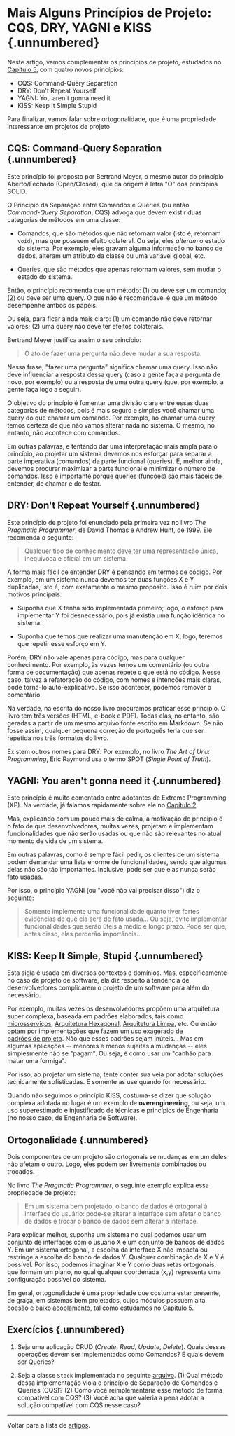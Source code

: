 # Mais Alguns Princípios de Projeto: CQS, DRY, YAGNI e KISS {.unnumbered}

Neste artigo, vamos complementar os princípios de projeto, estudados 
no [Capítulo 5](../cap5.html), com quatro novos princípios:

* CQS: Command-Query Separation
* DRY: Don't Repeat Yourself
* YAGNI: You aren't gonna need it
* KISS: Keep It Simple Stupid 

Para finalizar, vamos falar sobre ortogonalidade, que é uma 
propriedade interessante em projetos de projeto

## CQS: Command-Query Separation {.unnumbered}

Este princípio foi proposto por Bertrand Meyer, o mesmo autor do
princípio Aberto/Fechado (Open/Closed), que dá origem à letra "O"
dos princípios SOLID.

O Princípio da Separação entre Comandos e Queries (ou então  
*Command-Query Separation*, CQS) advoga que devem existir duas 
categorias de métodos em uma classe:

* Comandos, que são métodos que não retornam valor (isto é,
retornam `void`), mas que possuem efeito colateral. Ou seja, 
eles *alteram* o estado do sistema. Por exemplo, eles gravam 
alguma informação no banco de dados, alteram um atributo da 
classe ou uma variável global, etc.

* Queries, que são métodos que apenas retornam valores, sem 
mudar o estado do sistema.

Então, o princípio recomenda que um método: (1) ou deve
ser um comando; (2) ou deve ser uma query. O que não é 
recomendável é que um método desempenhe ambos os papéis.

Ou seja, para ficar ainda mais claro: (1) um comando não
deve retornar valores; (2) uma query não deve ter efeitos
colaterais.

Bertrand Meyer justifica assim o seu princípio:

> O ato de fazer uma pergunta não deve mudar a sua resposta.

Nessa frase, "fazer uma pergunta" significa chamar uma
query. Isso não deve influenciar a resposta dessa query 
(caso a gente faça a pergunta de novo, por exemplo) ou 
a resposta de uma outra query (que, por exemplo, a gente 
faça logo a seguir).

O objetivo do princípio é fomentar uma divisão clara entre 
essas duas categorias de métodos, pois é mais seguro e 
simples você chamar uma query do que chamar um comando. Por 
exemplo, ao chamar uma query temos certeza de 
que não vamos alterar nada no sistema. O mesmo, no entanto, 
não acontece com comandos.

Em outras palavras, e tentando dar uma interpretação mais
ampla para o princípio, ao projetar um sistema devemos
nos esforçar para separar a parte imperativa (comandos) 
da parte funcional (queries). E, melhor ainda, devemos 
procurar maximizar a parte funcional e minimizar o número de
comandos. Isso é importante porque queries (funções) são 
mais fáceis de entender, de chamar e de testar.

## DRY: Don't Repeat Yourself {.unnumbered}

Este princípio de projeto foi enunciado pela primeira vez no 
livro *The Pragmatic Programmer*, de David Thomas e Andrew Hunt, 
de 1999. Ele recomenda o seguinte: 

> Qualquer tipo de conhecimento deve ter uma representação única, 
inequívoca e oficial em um sistema.

A forma mais fácil de entender DRY é pensando em termos
de código. Por exemplo, em um sistema nunca devemos ter duas funções
X e Y duplicadas, isto é, com exatamente o mesmo propósito. Isso é 
ruim por dois motivos principais: 

* Suponha que X tenha sido implementada primeiro; logo, o esforço para 
implementar Y foi desnecessário, pois já existia uma função idêntica 
no sistema. 

* Suponha que temos que realizar uma manutenção em X; logo, teremos 
que repetir esse esforço em Y. 

Porém, DRY não vale apenas para código, mas para qualquer conhecimento.
Por exemplo, às vezes temos um comentário (ou outra forma de documentação)
que apenas repete o que está no código. Nesse caso, talvez a refatoração
do código, com nomes e intenções mais claras, pode torná-lo auto-explicativo. 
Se isso acontecer, podemos remover o comentário.

Na verdade, na escrita do nosso livro procuramos praticar esse 
princípio. O livro tem três versões (HTML, e-book e PDF). Todas elas, 
no entanto, são geradas a partir de um mesmo arquivo fonte escrito 
em Markdown. Se não fosse assim, qualquer pequena correção de português 
teria que ser repetida nos três formatos do livro.

Existem outros nomes para DRY. Por exemplo, no livro *The Art of Unix 
Programming*, Eric Raymond usa o termo SPOT (*Single Point of Truth*).

## YAGNI: You aren't gonna need it {.unnumbered}

Este princípio é muito comentado entre adotantes de Extreme
Programming (XP). Na verdade, já falamos rapidamente sobre
ele no [Capítulo 2](https://engsoftmoderna.info/cap2.html#pr%C3%A1ticas-de-programa%C3%A7%C3%A3o).

Mas, explicando com um pouco mais de calma, a motivação do 
princípio é o fato de que desenvolvedores, muitas vezes,
projetam e implementam funcionalidades que não serão usadas ou 
que não são relevantes no atual momento de vida de um 
sistema.

Em outras palavras, como é sempre fácil pedir, os clientes de 
um sistema podem demandar uma lista enorme de funcionalidades, 
sendo que algumas delas não são tão importantes. Inclusive, 
pode ser que elas nunca serão fato usadas.

Por isso, o princípio YAGNI (ou "você não vai precisar disso")
diz o seguinte:

> Somente implemente uma funcionalidade quanto tiver fortes
evidências de que ela será de fato usada... Ou seja, evite
implementar funcionalidades que serão úteis a 
médio e longo prazo. Pode ser que, antes disso, elas
perderão importância...

## KISS: Keep It Simple, Stupid {.unnumbered}

Esta sigla é usada em diversos contextos e domínios. 
Mas, especificamente no caso de projeto de software,
ela diz respeito à tendência de desenvolvedores complicarem
o projeto de um software para além do necessário.

Por exemplo, muitas vezes os desenvolvedores propõem uma
arquitetura super complexa, baseada em padrões elaborados,
tais como 
[microsserviços](https://engsoftmoderna.info/cap7.html#microsservi%C3%A7os), 
[Arquitetura Hexagonal](https://engsoftmoderna.info/artigos/arquitetura-hexagonal.html), 
[Arquitetura Limpa](https://engsoftmoderna.info/artigos/arquitetura-limpa.html), etc. Ou então optam por implementações que 
fazem um uso exagerado de  
[padrões de projeto](https://engsoftmoderna.info/cap6.html).
Não que esses padrões sejam inúteis... Mas 
em algumas aplicações -- menores e menos sujeitas a mudanças -- 
eles simplesmente não se "pagam". Ou seja, é como usar um 
"canhão para matar uma formiga".

Por isso, ao projetar um sistema, tente conter sua 
veia por adotar soluções tecnicamente sofisticadas. E 
somente as use quando for necessário.

Quando não seguimos o princípio KISS, costuma-se dizer que 
solução complexa adotada no lugar é um exemplo de 
**overengineering**, ou seja, um uso superestimado 
e injustificado de técnicas e princípios de Engenharia
(no nosso caso, de Engenharia de Software).


## Ortogonalidade {.unnumbered}

Dois componentes de um projeto são ortogonais se mudanças em um deles 
não afetam o outro. Logo, eles podem ser livremente combinados 
ou trocados.

No livro *The Pragmatic Programmer*, o seguinte exemplo explica essa
propriedade de projeto:

> Em um sistema bem projetado, o banco de dados é ortogonal 
à interface do usuário: pode-se alterar a interface sem afetar 
o banco de dados e trocar o banco de dados sem alterar a interface.

Para explicar melhor, suponha um sistema no qual podemos usar um 
conjunto de interfaces com o usuário X e um conjunto de bancos de dados Y. 
Em um sistema ortogonal, a escolha da interface X não impacta ou 
restringe a escolha do banco de dados Y. Qualquer combinação de X e Y 
é possível. Por isso, podemos imaginar X e Y como duas retas 
ortogonais, que formam um plano, no qual qualquer coordenada (x,y) 
representa uma configuração possível do sistema.

Em geral, ortogonalidade é uma propriedade que costuma estar 
presente, de graça, em sistemas bem projetados, cujos módulos possuem 
alta coesão e baixo acoplamento, tal como estudamos no 
[Capítulo 5](../cap5.html#coes%C3%A3o).

## Exercícios {.unnumbered}

1. Seja uma aplicação CRUD (*Create*, *Read*, *Update*, *Delete*). 
Quais dessas operações devem ser implementadas como Comandos? 
E quais devem ser Queries?

2. Seja a classe `Stack` implementada no 
seguinte [arquivo](https://gist.github.com/mtov/3601acd0b32a1d0a85b4a81a43af4284). (1) Qual método dessa implementação viola o princípio de Separação 
de Comandos e Queries (CQS)? (2) Como você reimplementaria esse método
de forma compatível com CQS? (3) Você acha que valeria a pena adotar 
a solução compatível com CQS nesse caso?



* * * 

Voltar para a lista de [artigos](./artigos.html).
